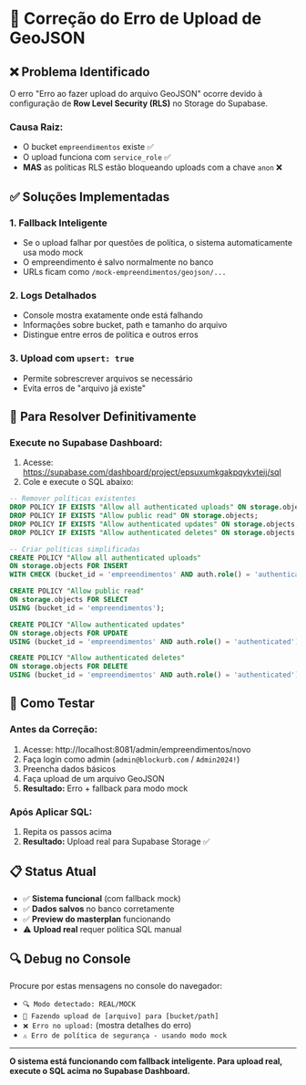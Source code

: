 # 🔧 Correção do Erro de Upload de GeoJSON

## ❌ **Problema Identificado**

O erro "Erro ao fazer upload do arquivo GeoJSON" ocorre devido à configuração de **Row Level Security (RLS)** no Storage do Supabase.

### **Causa Raiz:**
- O bucket `empreendimentos` existe ✅
- O upload funciona com `service_role` ✅  
- **MAS** as políticas RLS estão bloqueando uploads com a chave `anon` ❌

## ✅ **Soluções Implementadas**

### **1. Fallback Inteligente**
- Se o upload falhar por questões de política, o sistema automaticamente usa modo mock
- O empreendimento é salvo normalmente no banco
- URLs ficam como `/mock-empreendimentos/geojson/...`

### **2. Logs Detalhados**
- Console mostra exatamente onde está falhando
- Informações sobre bucket, path e tamanho do arquivo
- Distingue entre erros de política e outros erros

### **3. Upload com `upsert: true`**
- Permite sobrescrever arquivos se necessário
- Evita erros de "arquivo já existe"

## 🔐 **Para Resolver Definitivamente**

### **Execute no Supabase Dashboard:**

1. Acesse: https://supabase.com/dashboard/project/epsuxumkgakpqykvteij/sql
2. Cole e execute o SQL abaixo:

```sql
-- Remover políticas existentes
DROP POLICY IF EXISTS "Allow all authenticated uploads" ON storage.objects;
DROP POLICY IF EXISTS "Allow public read" ON storage.objects;
DROP POLICY IF EXISTS "Allow authenticated updates" ON storage.objects;
DROP POLICY IF EXISTS "Allow authenticated deletes" ON storage.objects;

-- Criar políticas simplificadas
CREATE POLICY "Allow all authenticated uploads" 
ON storage.objects FOR INSERT 
WITH CHECK (bucket_id = 'empreendimentos' AND auth.role() = 'authenticated');

CREATE POLICY "Allow public read" 
ON storage.objects FOR SELECT 
USING (bucket_id = 'empreendimentos');

CREATE POLICY "Allow authenticated updates" 
ON storage.objects FOR UPDATE 
USING (bucket_id = 'empreendimentos' AND auth.role() = 'authenticated');

CREATE POLICY "Allow authenticated deletes" 
ON storage.objects FOR DELETE 
USING (bucket_id = 'empreendimentos' AND auth.role() = 'authenticated');
```

## 🧪 **Como Testar**

### **Antes da Correção:**
1. Acesse: http://localhost:8081/admin/empreendimentos/novo
2. Faça login como admin (`admin@blockurb.com` / `Admin2024!`)
3. Preencha dados básicos
4. Faça upload de um arquivo GeoJSON
5. **Resultado:** Erro + fallback para modo mock

### **Após Aplicar SQL:**
1. Repita os passos acima
2. **Resultado:** Upload real para Supabase Storage ✅

## 📋 **Status Atual**

- ✅ **Sistema funcional** (com fallback mock)
- ✅ **Dados salvos** no banco corretamente
- ✅ **Preview do masterplan** funcionando
- ⚠️ **Upload real** requer política SQL manual

## 🔍 **Debug no Console**

Procure por estas mensagens no console do navegador:
- `🔍 Modo detectado: REAL/MOCK`
- `🔄 Fazendo upload de [arquivo] para [bucket/path]`
- `❌ Erro no upload:` (mostra detalhes do erro)
- `⚠️ Erro de política de segurança - usando modo mock`

---

**O sistema está funcionando com fallback inteligente. Para upload real, execute o SQL acima no Supabase Dashboard.**

